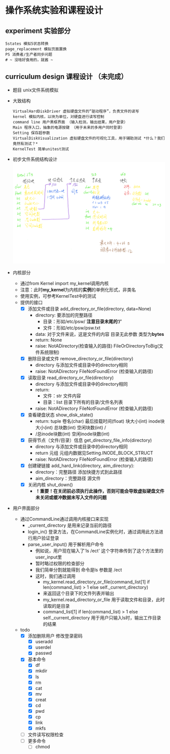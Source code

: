 # 操作系统实验和课程设计

## experiment 实验部分
    5states 模拟5状态转换
    page_replacement 模拟页面置换
    PS 消费者/生产者同步问题
    # ~ 没啥好食用的，就酱 ~
  
## curriculum design 课程设计 （未完成）
  - 题目 unix文件系统模拟
  - 大致结构
    
        VirtualHardDiskDriver 虚拟硬盘文件的“驱动程序”，负责文件的读写
        kernel 模拟内核，以块为单位，对硬盘进行读写控制
        command line 用户黑框界面 （输入检测，输出结果，用户登录）
        Main 程序入口，抽象的电源按键 （用于未来的多用户同时登录）
        Setting 保存超参数
        VirtualDiskVisualization 虚拟硬盘文件的可视化工具，用于辅助测试 *什么？我们竟然有测试？*
        KernelTest 简单unitest测试
        
  - 初步文件系统结构设计
  ![Image text](./miscellaneous/文件系统结构.png)
          
  - 内核部分
      - 通过from Kernel import my_kernel调用内核
      - 注意：此时**my_kernel**为内核的**实例**的单例化形式，非类名
      - 使用实例，可参考KernelTest中的测试
      - 提供的接口
          - [x] 添加文件或目录 add_directory_or_file(directory, data=None)
              - directory: 要添加的完整路径
                - 目录：形如/etc/psw/ **注意目录末尾的‘/’** 
                - 文件：形如/etc/psw/psw.txt
              - data: 对于文件来说，这是文件的内容 目录无此参数 类型为**bytes**
              - return: None
              - raise: NotADirectory(检查输入的路径) FileOrDirectoryToBig(文件系统限制)
          - [x] 删除目录或文件 remove_directory_or_file(directory)
            - directory 与添加文件或目录中的directory相同
            - raise: NotADirectory FileNotFoundError (检查输入的路径)
          - [x] 读取目录 read_directory_or_file(directory)
              - directory 与添加文件或目录中的directory相同
              - return:
                - 文件：str 文件内容
                - 目录：list 目录下所有的目录/文件名列表
              - raise: NotADirectory FileNotFoundError (检查输入的路径)
          - [x] 查看硬盘状态 show_disk_state()
            - return: tuple 卷名(char)  最后挂载时间(float) 块大小(int) inode块大小(int) 总块数(int) 空闲块数(int) /
            - /总inode块数(int) 空闲inode块数(int)
          - [x] 获得节点（文件/目录）信息 get_directory_file_info(directory)
            - directory 与添加文件或目录中的directory相同
            - return 元组 元组内数据见Setting.INODE_BLOCK_STRUCT
            - raise: NotADirectory FileNotFoundError (检查输入的路径)
          - [x] 创建硬链接 add_hard_link(directory, aim_directory):
            - directory：完整路径 添加快捷方式到此路径
            - aim_directory：完整路径 源文件
          - [x] 关闭内核 shut_down()
              - **！重要！在关闭前必须执行此操作，否则可能会导致虚拟硬盘文件未关闭或缓冲数据未写入文件的问题**
          
    
  - 用户界面部分
    - 通过CommandLine通过调用内核接口来实现
        - _current_directory 是用来记录当前的路径
        - login_in() 登录方法，在CommandLine实例化时，通过调用此方法进行用户验证登录
        - parse_user_input() 用于解析用户命令
            - 例如说，用户现在输入了'ls /ect' 这个字符串传到了这个方法里的user_input里
            - 暂时略过权限的检查部分
            - 我们简单分割就能得到 命令是ls 参数是 /ect
            - 这时，我们通过调用
                - my_kernel.read_directory_or_file(command_list[1] if len(command_list) > 1 else self._current_directory)
                - 来返回这个目录下的文件列表并输出
                - my_kernel.read_directory_or_file 用于读取文件和目录，此时读取的是目录
                - command_list[1] if len(command_list) > 1 else self._current_directory 用于用户只输入ls时，输出工作目录的结果
    - todo
      - [x] 添加删除用户 修改登录密码
        - [x] useradd
        - [x] userdel
        - [x] passwd
      - [x] 基本命令
        - [x] df
        - [x] mkdir
        - [x] ls
        - [x] rm
        - [x] cat        
        - [x] mv
        - [x] creat
        - [x] cd
        - [x] pwd
        - [x] cp
        - [x] link
        - [x] mkfs
      - [ ] 文件读写权限检查
      - [ ] 更多命令
        - [ ] chmod
